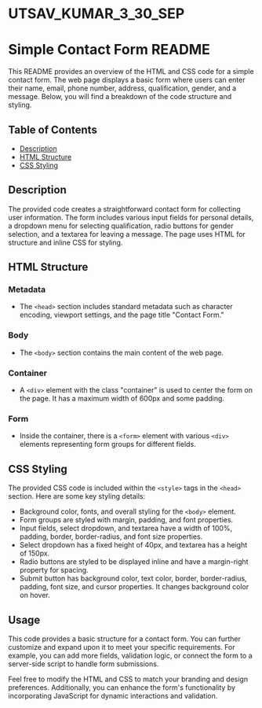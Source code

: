# UTSAV_KUMAR_3_30_SEP
# Simple Contact Form README

This README provides an overview of the HTML and CSS code for a simple contact form. The web page displays a basic form where users can enter their name, email, phone number, address, qualification, gender, and a message. Below, you will find a breakdown of the code structure and styling.

## Table of Contents

- [Description](#description)
- [HTML Structure](#html-structure)
- [CSS Styling](#css-styling)

## Description

The provided code creates a straightforward contact form for collecting user information. The form includes various input fields for personal details, a dropdown menu for selecting qualification, radio buttons for gender selection, and a textarea for leaving a message. The page uses HTML for structure and inline CSS for styling.

## HTML Structure

### Metadata

- The `<head>` section includes standard metadata such as character encoding, viewport settings, and the page title "Contact Form."

### Body

- The `<body>` section contains the main content of the web page.

### Container

- A `<div>` element with the class "container" is used to center the form on the page. It has a maximum width of 600px and some padding.

### Form

- Inside the container, there is a `<form>` element with various `<div>` elements representing form groups for different fields.

## CSS Styling

The provided CSS code is included within the `<style>` tags in the `<head>` section. Here are some key styling details:

- Background color, fonts, and overall styling for the `<body>` element.
- Form groups are styled with margin, padding, and font properties.
- Input fields, select dropdown, and textarea have a width of 100%, padding, border, border-radius, and font size properties.
- Select dropdown has a fixed height of 40px, and textarea has a height of 150px.
- Radio buttons are styled to be displayed inline and have a margin-right property for spacing.
- Submit button has background color, text color, border, border-radius, padding, font size, and cursor properties. It changes background color on hover.

## Usage

This code provides a basic structure for a contact form. You can further customize and expand upon it to meet your specific requirements. For example, you can add more fields, validation logic, or connect the form to a server-side script to handle form submissions.

Feel free to modify the HTML and CSS to match your branding and design preferences. Additionally, you can enhance the form's functionality by incorporating JavaScript for dynamic interactions and validation.
